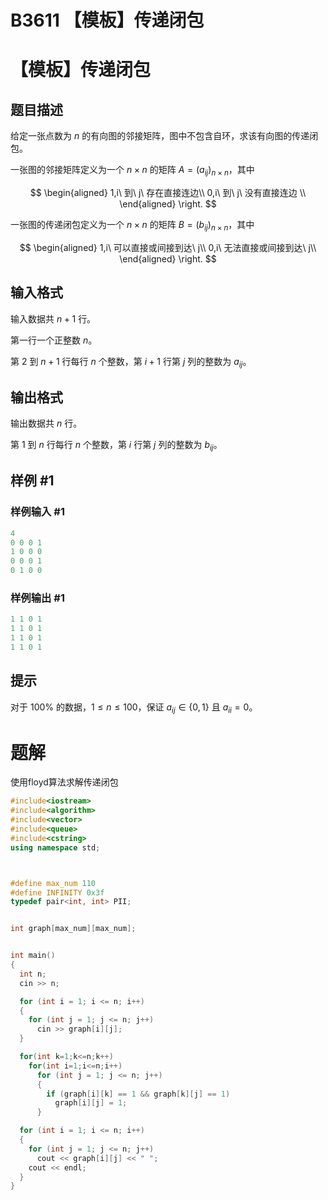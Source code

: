 # B3611 【模板】传递闭包

# 【模板】传递闭包

## 题目描述

给定一张点数为 $n$ 的有向图的邻接矩阵，图中不包含自环，求该有向图的传递闭包。

一张图的邻接矩阵定义为一个 $n\times n$ 的矩阵 $A=(a_{ij})_{n\times n}$，其中

$$
\begin{aligned}
1,i\ 到\ j\ 存在直接连边\\
0,i\ 到\ j\ 没有直接连边 \\
\end{aligned}
\right.
$$

一张图的传递闭包定义为一个 $n\times n$ 的矩阵 $B=(b_{ij})_{n\times n}$，其中

$$
\begin{aligned}
1,i\ 可以直接或间接到达\ j\\
0,i\ 无法直接或间接到达\ j\\
\end{aligned}
\right.
$$

## 输入格式

输入数据共 $n+1$ 行。

第一行一个正整数 $n$。

第 $2$ 到 $n+1$ 行每行 $n$ 个整数，第 $i+1$ 行第 $j$ 列的整数为 $a_{ij}$。

## 输出格式

输出数据共 $n$ 行。

第 $1$ 到 $n$ 行每行 $n$ 个整数，第 $i$ 行第 $j$ 列的整数为 $b_{ij}$。

## 样例 #1

### 样例输入 #1

```c++
4
0 0 0 1
1 0 0 0
0 0 0 1
0 1 0 0
```

### 样例输出 #1

```c++
1 1 0 1
1 1 0 1
1 1 0 1
1 1 0 1
```

## 提示

对于 $100\%$ 的数据，$1\le n\le 100$，保证 $a_{ij}\in\{0,1\}$ 且 $a_{ii}=0$。

# 题解

使用floyd算法求解传递闭包

```c++
#include<iostream>
#include<algorithm>
#include<vector>
#include<queue>
#include<cstring>
using namespace std;



#define max_num 110
#define INFINITY 0x3f   
typedef pair<int, int> PII;


int graph[max_num][max_num];


int main()
{
  int n;
  cin >> n;

  for (int i = 1; i <= n; i++)
  {
    for (int j = 1; j <= n; j++)
      cin >> graph[i][j];
  }

  for(int k=1;k<=n;k++)
    for(int i=1;i<=n;i++)
      for (int j = 1; j <= n; j++)
      {
        if (graph[i][k] == 1 && graph[k][j] == 1)
          graph[i][j] = 1;
      }

  for (int i = 1; i <= n; i++)
  {
    for (int j = 1; j <= n; j++)
      cout << graph[i][j] << " ";
    cout << endl;
  }
}
```
